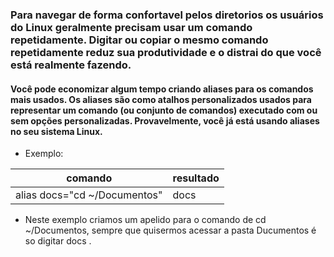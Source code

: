### Para navegar de forma confortavel pelos diretorios os usuários do Linux geralmente precisam usar um comando repetidamente. Digitar ou copiar o mesmo comando repetidamente reduz sua produtividade e o distrai do que você está realmente fazendo.

#### Você pode economizar algum tempo criando aliases para os comandos mais usados. Os aliases são como atalhos personalizados usados para representar um comando (ou conjunto de comandos) executado com ou sem opções personalizadas. Provavelmente, você já está usando aliases no seu sistema Linux.

* Exemplo:

|comando|resultado|
|-------|----------|
|alias docs="cd ~/Documentos"|docs|

* Neste exemplo criamos um apelido para o comando de cd ~/Documentos, sempre que quisermos acessar a pasta Ducumentos é so digitar docs .
